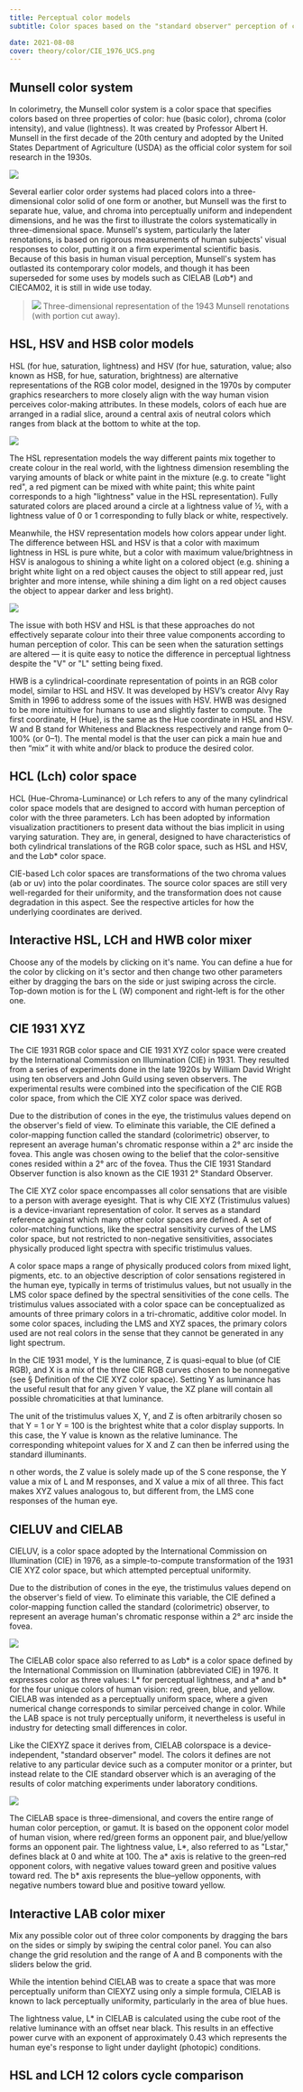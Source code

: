 ```yaml
---
title: Perceptual color models
subtitle: Color spaces based on the "standard observer" perception of colors

date: 2021-08-08
cover: theory/color/CIE_1976_UCS.png
---
```


<script setup>
import colorTable from './table.vue'
</script>

## Munsell color system

In colorimetry, the Munsell color system is a color space that specifies colors based on three properties of color: hue (basic color), chroma (color intensity), and value (lightness). It was created by Professor Albert H. Munsell in the first decade of the 20th century and adopted by the United States Department of Agriculture (USDA) as the official color system for soil research in the 1930s.

![](./images/Munsell-system.svg)

Several earlier color order systems had placed colors into a three-dimensional color solid of one form or another, but Munsell was the first to separate hue, value, and chroma into perceptually uniform and independent dimensions, and he was the first to illustrate the colors systematically in three-dimensional space. Munsell's system, particularly the later renotations, is based on rigorous measurements of human subjects' visual responses to color, putting it on a firm experimental scientific basis. Because of this basis in human visual perception, Munsell's system has outlasted its contemporary color models, and though it has been superseded for some uses by models such as CIELAB (L*a*b\*) and CIECAM02, it is still in wide use today.

> ![](./images/munsell_1943_color_solid_cylindrical_coordinates.png)
> Three-dimensional representation of the 1943 Munsell renotations (with portion cut away).

## HSL, HSV and HSB color models

HSL (for hue, saturation, lightness) and HSV (for hue, saturation, value; also known as HSB, for hue, saturation, brightness) are alternative representations of the RGB color model, designed in the 1970s by computer graphics researchers to more closely align with the way human vision perceives color-making attributes. In these models, colors of each hue are arranged in a radial slice, around a central axis of neutral colors which ranges from black at the bottom to white at the top.

![](./images/hsl.png)

The HSL representation models the way different paints mix together to create colour in the real world, with the lightness dimension resembling the varying amounts of black or white paint in the mixture (e.g. to create "light red", a red pigment can be mixed with white paint; this white paint corresponds to a high "lightness" value in the HSL representation). Fully saturated colors are placed around a circle at a lightness value of ½, with a lightness value of 0 or 1 corresponding to fully black or white, respectively.

Meanwhile, the HSV representation models how colors appear under light. The difference between HSL and HSV is that a color with maximum lightness in HSL is pure white, but a color with maximum value/brightness in HSV is analogous to shining a white light on a colored object (e.g. shining a bright white light on a red object causes the object to still appear red, just brighter and more intense, while shining a dim light on a red object causes the object to appear darker and less bright).

![](./images/HSV_color_solid_cylinder_saturation_gray.png)

The issue with both HSV and HSL is that these approaches do not effectively separate colour into their three value components according to human perception of color. This can be seen when the saturation settings are altered — it is quite easy to notice the difference in perceptual lightness despite the "V" or "L" setting being fixed.

HWB is a cylindrical-coordinate representation of points in an RGB color model, similar to HSL and HSV. It was developed by HSV’s creator Alvy Ray Smith in 1996 to address some of the issues with HSV. HWB was designed to be more intuitive for humans to use and slightly faster to compute. The first coordinate, H (Hue), is the same as the Hue coordinate in HSL and HSV. W and B stand for Whiteness and Blackness respectively and range from 0–100% (or 0–1). The mental model is that the user can pick a main hue and then “mix” it with white and/or black to produce the desired color.

## HCL (Lch) color space

HCL (Hue-Chroma-Luminance) or Lch refers to any of the many cylindrical color space models that are designed to accord with human perception of color with the three parameters. Lch has been adopted by information visualization practitioners to present data without the bias implicit in using varying saturation. They are, in general, designed to have characteristics of both cylindrical translations of the RGB color space, such as HSL and HSV, and the L*a*b\* color space.

CIE-based Lch color spaces are transformations of the two chroma values (ab or uv) into the polar coordinates. The source color spaces are still very well-regarded for their uniformity, and the transformation does not cause degradation in this aspect. See the respective articles for how the underlying coordinates are derived.

## Interactive HSL, LCH and HWB color mixer

Choose any of the models by clicking on it's name. You can define a hue for the color by clicking on it's sector and then change two other parameters either by dragging the bars on the side or just swiping across the circle. Top-down motion is for the L (W) component and right-left is for the other one.

<color-hsl />

## CIE 1931 XYZ

The CIE 1931 RGB color space and CIE 1931 XYZ color space were created by the International Commission on Illumination (CIE) in 1931. They resulted from a series of experiments done in the late 1920s by William David Wright using ten observers and John Guild using seven observers. The experimental results were combined into the specification of the CIE RGB color space, from which the CIE XYZ color space was derived.

Due to the distribution of cones in the eye, the tristimulus values depend on the observer's field of view. To eliminate this variable, the CIE defined a color-mapping function called the standard (colorimetric) observer, to represent an average human's chromatic response within a 2° arc inside the fovea. This angle was chosen owing to the belief that the color-sensitive cones resided within a 2° arc of the fovea. Thus the CIE 1931 Standard Observer function is also known as the CIE 1931 2° Standard Observer.

The CIE XYZ color space encompasses all color sensations that are visible to a person with average eyesight. That is why CIE XYZ (Tristimulus values) is a device-invariant representation of color. It serves as a standard reference against which many other color spaces are defined. A set of color-matching functions, like the spectral sensitivity curves of the LMS color space, but not restricted to non-negative sensitivities, associates physically produced light spectra with specific tristimulus values.

A color space maps a range of physically produced colors from mixed light, pigments, etc. to an objective description of color sensations registered in the human eye, typically in terms of tristimulus values, but not usually in the LMS color space defined by the spectral sensitivities of the cone cells. The tristimulus values associated with a color space can be conceptualized as amounts of three primary colors in a tri-chromatic, additive color model. In some color spaces, including the LMS and XYZ spaces, the primary colors used are not real colors in the sense that they cannot be generated in any light spectrum.

In the CIE 1931 model, Y is the luminance, Z is quasi-equal to blue (of CIE RGB), and X is a mix of the three CIE RGB curves chosen to be nonnegative (see § Definition of the CIE XYZ color space). Setting Y as luminance has the useful result that for any given Y value, the XZ plane will contain all possible chromaticities at that luminance.

The unit of the tristimulus values X, Y, and Z is often arbitrarily chosen so that Y = 1 or Y = 100 is the brightest white that a color display supports. In this case, the Y value is known as the relative luminance. The corresponding whitepoint values for X and Z can then be inferred using the standard illuminants.

n other words, the Z value is solely made up of the S cone response, the Y value a mix of L and M responses, and X value a mix of all three. This fact makes XYZ values analogous to, but different from, the LMS cone responses of the human eye.

## CIELUV and CIELAB

CIELUV, is a color space adopted by the International Commission on Illumination (CIE) in 1976, as a simple-to-compute transformation of the 1931 CIE XYZ color space, but which attempted perceptual uniformity.

Due to the distribution of cones in the eye, the tristimulus values depend on the observer's field of view. To eliminate this variable, the CIE defined a color-mapping function called the standard (colorimetric) observer, to represent an average human's chromatic response within a 2° arc inside the fovea.

![](/media/theory/color/CIE_1976_UCS.png)

The CIELAB color space also referred to as L*a*b* is a color space defined by the International Commission on Illumination (abbreviated CIE) in 1976. It expresses color as three values: L* for perceptual lightness, and a* and b* for the four unique colors of human vision: red, green, blue, and yellow. CIELAB was intended as a perceptually uniform space, where a given numerical change corresponds to similar perceived change in color. While the LAB space is not truly perceptually uniform, it nevertheless is useful in industry for detecting small differences in color.

Like the CIEXYZ space it derives from, CIELAB colorspace is a device-independent, "standard observer" model. The colors it defines are not relative to any particular device such as a computer monitor or a printer, but instead relate to the CIE standard observer which is an averaging of the results of color matching experiments under laboratory conditions.

![](./images/Lab_color_at_luminance_75.png)

The CIELAB space is three-dimensional, and covers the entire range of human color perception, or gamut. It is based on the opponent color model of human vision, where red/green forms an opponent pair, and blue/yellow forms an opponent pair. The lightness value, L*, also referred to as "Lstar," defines black at 0 and white at 100. The a* axis is relative to the green–red opponent colors, with negative values toward green and positive values toward red. The b\* axis represents the blue–yellow opponents, with negative numbers toward blue and positive toward yellow.

## Interactive LAB color mixer

Mix any possible color out of three color components by dragging the bars on the sides or simply by swiping the central color panel. You can also change the grid resolution and the range of A and B components with the sliders below the grid.

<color-lab />

While the intention behind CIELAB was to create a space that was more perceptually uniform than CIEXYZ using only a simple formula, CIELAB is known to lack perceptually uniformity, particularly in the area of blue hues.

The lightness value, L\* in CIELAB is calculated using the cube root of the relative luminance with an offset near black. This results in an effective power curve with an exponent of approximately 0.43 which represents the human eye's response to light under daylight (photopic) conditions.

## HSL and LCH 12 colors cycle comparison

<color-table />
